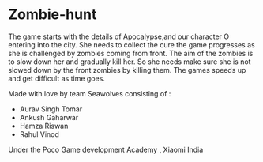 # Zombie-hunt
 
 The game starts with the details of Apocalypse,and our character O entering into the city. 
She needs to collect the cure the game progresses as she is challenged by zombies coming from front. 
The aim of the zombies is to slow down her and gradually kill her. 
So she needs make sure she is not slowed down by the front zombies by killing them. 
The games speeds up and get difficult as time goes. 

Made with love by team Seawolves consisting of :
- Aurav Singh Tomar
- Ankush Gaharwar
- Hamza Riswan
- Rahul Vinod

Under the Poco Game development Academy , Xiaomi India
